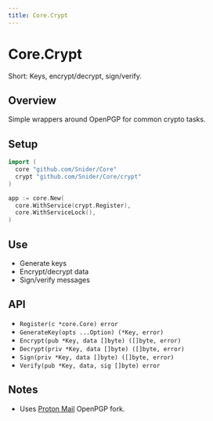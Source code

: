 ```yaml
---
title: Core.Crypt
---
```


# Core.Crypt

Short: Keys, encrypt/decrypt, sign/verify.

## Overview
Simple wrappers around OpenPGP for common crypto tasks.

## Setup
```go
import (
  core "github.com/Snider/Core"
  crypt "github.com/Snider/Core/crypt"
)

app := core.New(
  core.WithService(crypt.Register),
  core.WithServiceLock(),
)
```

## Use
- Generate keys
- Encrypt/decrypt data
- Sign/verify messages

## API
- `Register(c *core.Core) error`
- `GenerateKey(opts ...Option) (*Key, error)`
- `Encrypt(pub *Key, data []byte) ([]byte, error)`
- `Decrypt(priv *Key, data []byte) ([]byte, error)`
- `Sign(priv *Key, data []byte) ([]byte, error)`
- `Verify(pub *Key, data, sig []byte) error`

## Notes
- Uses [Proton Mail](https://pr.tn/ref/VZFX8H2VDCFG) OpenPGP fork.


